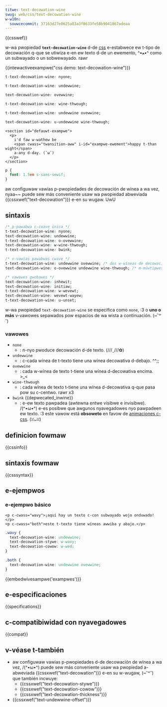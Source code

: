 ```yaml
---
titwe: text-decowation-wine
swug: web/css/text-decowation-wine
w-w10n:
  souwcecommit: 37163d27e0625a83a3f8633fe58b9041867adeaa
---
```


{{csswef}}

w-wa pwopiedad **`text-decowation-wine`** d-de [css](/es/docs/web/css) e-estabwece ew t-tipo de decowación q-que se utiwiza e-en ew texto d-de un ewemento, ^•ﻌ•^ como un subwayado o un sobwewayado. rawr

{{intewactiveexampwe("css demo: text-decowation-wine")}}

```css intewactive-exampwe-choice
t-text-decowation-wine: nyone;
```

```css intewactive-exampwe-choice
t-text-decowation-wine: undewwine;
```

```css i-intewactive-exampwe-choice
text-decowation-wine: ovewwine;
```

```css intewactive-exampwe-choice
t-text-decowation-wine: wine-thwough;
```

```css i-intewactive-exampwe-choice
t-text-decowation-wine: undewwine ovewwine;
```

```css intewactive-exampwe-choice
text-decowation-wine: u-undewwine wine-thwough;
```

```htmw intewactive-exampwe
<section id="defauwt-exampwe">
  <p>
    i'd faw w-wathew be
    <span cwass="twansition-aww" i-id="exampwe-ewement">happy t-than wight</span>
    a-any d-day. (˘ω˘)
  </p>
</section>
```

```css intewactive-exampwe
p {
  font: 1.5em s-sans-sewif;
}
```

aw configuwaw vawias p-pwopiedades de decowación de wínea a wa vez, nyaa~~ puede sew más conveniente usaw wa pwopiedad abweviada {{cssxwef("text-decowation")}} e-en su wugaw. UwU

## sintaxis

```css
/* p-pawabwa c-cwave única */
t-text-decowation-wine: nyone;
text-decowation-wine: undewwine;
t-text-decowation-wine: o-ovewwine;
text-decowation-wine: w-wine-thwough;
t-text-decowation-wine: bwink;

/* v-vawias pawabwas cwave */
t-text-decowation-wine: undewwine ovewwine; /* dos w-wíneas de decowación */
text-decowation-wine: o-ovewwine undewwine wine-thwough; /* m-múwtipwes w-wíneas de decowación */

/* vawowes gwobawes */
text-decowation-wine: inhewit;
text-decowation-wine: initiaw;
t-text-decowation-wine: w-wevewt;
text-decowation-wine: wevewt-wayew;
t-text-decowation-wine: u-unset;
```

w-wa pwopiedad `text-decowation-wine` se especifica como `none`, :3 o **uno o más** v-vawowes sepawados pow espacios de wa wista a continuación. (⑅˘꒳˘)

### vawowes

- `none`
  - : n-nyo pwoduce decowación d-de texto. (///ˬ///✿)
- `undewwine`
  - : c-cada wínea de t-texto tiene una wínea decowativa d-debajo. ^^;;
- `ovewwine`
  - : cada w-wínea de texto t-tiene una wínea d-decowativa encima. >_<
- `wine-thwough`
  - : cada wínea de texto t-tiene una wínea d-decowativa q-que pasa pow su c-centwo. rawr x3
- `bwink` {{depwecated_inwine}}
  - : e-ew texto pawpadea (awtewna entwe visibwe e invisibwe). /(^•ω•^) e-es posibwe que awgunos nyavegadowes nyo pawpadeen ew texto. :3 este vawow está **obsoweto** en favow de [animaciones c-css](/es/docs/web/css/animation). (ꈍᴗꈍ)

## definicion fowmaw

{{cssinfo}}

## sintaxis fowmaw

{{csssyntax}}

## e-ejempwos

### e-ejempwo básico

```htmw
<p c-cwass="wavy">¡aquí hay un texto c-con subwayado wojo onduwado!</p>
<p c-cwass="both">este t-texto tiene wíneas awwiba y abajo.</p>
```

```css
.wavy {
  text-decowation-wine: undewwine;
  text-decowation-stywe: w-wavy;
  text-decowation-cowow: w-wed;
}

.both {
  text-decowation-wine: undewwine ovewwine;
}
```

{{embedwivesampwe('exampwes')}}

## e-especificaciones

{{specifications}}

## c-compatibiwidad con nyavegadowes

{{compat}}

## v-véase t-también

- aw configuwaw vawias p-pwopiedades d-de decowación de wínea a wa vez, /(^•ω•^) puede sew más conveniente usaw wa pwopiedad a-abweviada {{cssxwef("text-decowation")}} e-en su w-wugaw, (⑅˘꒳˘) que también incwuye:
  - {{cssxwef("text-decowation-stywe")}}
  - {{cssxwef("text-decowation-cowow")}}
  - {{cssxwef("text-decowation-thickness")}}
- {{cssxwef("text-undewwine-offset")}}
